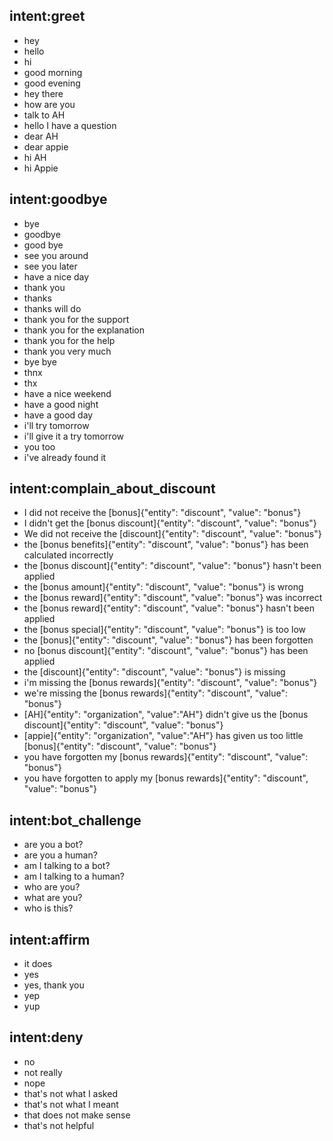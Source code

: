 ## intent:greet
- hey
- hello
- hi
- good morning
- good evening
- hey there
- how are you
- talk to AH
- hello I have a question
- dear AH
- dear appie
- hi AH
- hi Appie

## intent:goodbye
- bye
- goodbye
- good bye
- see you around
- see you later
- have a nice day
- thank you
- thanks
- thanks will do
- thank you for the support
- thank you for the explanation
- thank you for the help
- thank you very much
- bye bye
- thnx
- thx
- have a nice weekend
- have a good night
- have a good day
- i'll try tomorrow
- i'll give it a try tomorrow
- you too
- i've already found it

## intent:complain_about_discount
- I did not receive the [bonus]{"entity": "discount", "value": "bonus"}
- I didn't get the [bonus discount]{"entity": "discount", "value": "bonus"}
- We did not receive the [discount]{"entity": "discount", "value": "bonus"}
- the [bonus benefits]{"entity": "discount", "value": "bonus"} has been calculated incorrectly
- the [bonus discount]{"entity": "discount", "value": "bonus"} hasn't been applied
- the [bonus amount]{"entity": "discount", "value": "bonus"} is wrong
- the [bonus reward]{"entity": "discount", "value": "bonus"} was incorrect
- the [bonus reward]{"entity": "discount", "value": "bonus"} hasn't been applied
- the [bonus special]{"entity": "discount", "value": "bonus"} is too low
- the [bonus]{"entity": "discount", "value": "bonus"} has been forgotten
- no [bonus discount]{"entity": "discount", "value": "bonus"} has been applied
- the [discount]{"entity": "discount", "value": "bonus"} is missing
- i'm missing the [bonus rewards]{"entity": "discount", "value": "bonus"}
- we're missing the [bonus rewards]{"entity": "discount", "value": "bonus"}
- [AH]{"entity": "organization", "value":"AH"} didn't give us the [bonus discount]{"entity": "discount", "value": "bonus"}
- [appie]{"entity": "organization", "value":"AH"} has given us too little [bonus]{"entity": "discount", "value": "bonus"}
- you have forgotten my [bonus rewards]{"entity": "discount", "value": "bonus"}
- you have forgotten to apply my [bonus rewards]{"entity": "discount", "value": "bonus"}
 

## intent:bot_challenge
- are you a bot?
- are you a human?
- am I talking to a bot?
- am I talking to a human?
- who are you?
- what are you?
- who is this?

## intent:affirm
- it does
- yes
- yes, thank you
- yep
- yup

## intent:deny
- no
- not really
- nope
- that's not what I asked
- that's not what I meant
- that does not make sense
- that's not helpful

